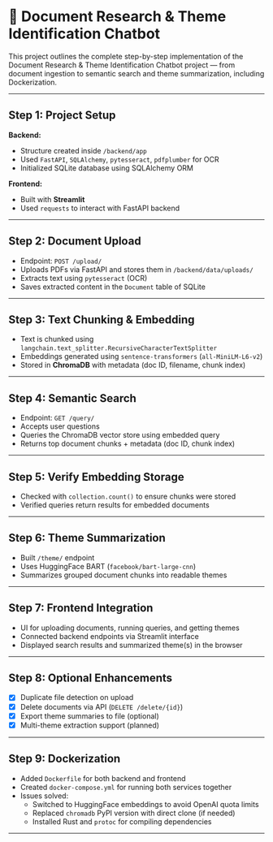 # 🚀 Document Research & Theme Identification Chatbot

This project outlines the complete step-by-step implementation of the Document Research & Theme Identification Chatbot project — from document ingestion to semantic search and theme summarization, including Dockerization.

---

##  Step 1: Project Setup

**Backend:**
- Structure created inside `/backend/app`
- Used `FastAPI`, `SQLAlchemy`, `pytesseract`, `pdfplumber` for OCR
- Initialized SQLite database using SQLAlchemy ORM

**Frontend:**
- Built with **Streamlit**
- Used `requests` to interact with FastAPI backend

---

##  Step 2: Document Upload

- Endpoint: `POST /upload/`
- Uploads PDFs via FastAPI and stores them in `/backend/data/uploads/`
- Extracts text using `pytesseract` (OCR)
- Saves extracted content in the `Document` table of SQLite

---

##  Step 3: Text Chunking & Embedding

- Text is chunked using `langchain.text_splitter.RecursiveCharacterTextSplitter`
- Embeddings generated using `sentence-transformers` (`all-MiniLM-L6-v2`)
- Stored in **ChromaDB** with metadata (doc ID, filename, chunk index)

---

##  Step 4: Semantic Search

- Endpoint: `GET /query/`
- Accepts user questions
- Queries the ChromaDB vector store using embedded query
- Returns top document chunks + metadata (doc ID, chunk index)

---

##  Step 5: Verify Embedding Storage

- Checked with `collection.count()` to ensure chunks were stored
- Verified queries return results for embedded documents

---

##  Step 6: Theme Summarization

- Built `/theme/` endpoint
- Uses HuggingFace BART (`facebook/bart-large-cnn`)
- Summarizes grouped document chunks into readable themes

---

##  Step 7: Frontend Integration

- UI for uploading documents, running queries, and getting themes
- Connected backend endpoints via Streamlit interface
- Displayed search results and summarized theme(s) in the browser

---

##  Step 8: Optional Enhancements

- [x] Duplicate file detection on upload
- [x] Delete documents via API (`DELETE /delete/{id}`)
- [x] Export theme summaries to file (optional)
- [x] Multi-theme extraction support (planned)

---

##  Step 9: Dockerization

- Added `Dockerfile` for both backend and frontend
- Created `docker-compose.yml` for running both services together
- Issues solved:
  - Switched to HuggingFace embeddings to avoid OpenAI quota limits
  - Replaced `chromadb` PyPI version with direct clone (if needed)
  - Installed Rust and `protoc` for compiling dependencies

---


